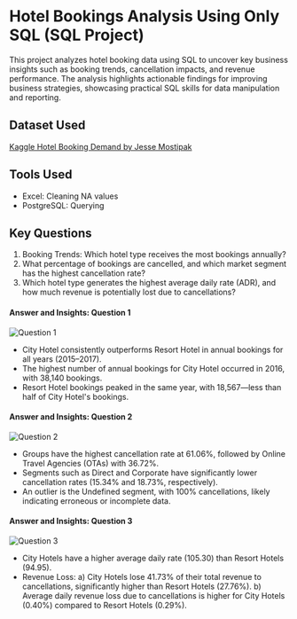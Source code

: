 # Hotel Bookings Analysis Using Only SQL (SQL Project)
This project analyzes hotel booking data using SQL to uncover key business insights such as booking trends, cancellation impacts, and revenue performance. The analysis highlights actionable findings for improving business strategies, showcasing practical SQL skills for data manipulation and reporting.


## Dataset Used
<a href="https://www.kaggle.com/datasets/jessemostipak/hotel-booking-demand/data">Kaggle Hotel Booking Demand by Jesse Mostipak</a>


## Tools Used
- Excel: Cleaning NA values
- PostgreSQL: Querying 


## Key Questions
1. Booking Trends: Which hotel type receives the most bookings annually?
2. What percentage of bookings are cancelled, and which market segment has the highest cancellation rate?
3. Which hotel type generates the highest average daily rate (ADR), and how much revenue is potentially lost due to cancellations?

#### Answer and Insights: Question 1
![Question 1](https://github.com/user-attachments/assets/c6f64ba9-eb8f-4974-8af0-12f9dfc1db4f)
- City Hotel consistently outperforms Resort Hotel in annual bookings for all years (2015–2017).
- The highest number of annual bookings for City Hotel occurred in 2016, with 38,140 bookings.
- Resort Hotel bookings peaked in the same year, with 18,567—less than half of City Hotel's bookings.

#### Answer and Insights: Question 2
![Question 2](https://github.com/user-attachments/assets/098ea738-6c25-42d6-97fd-655b618266cf)
- Groups have the highest cancellation rate at 61.06%, followed by Online Travel Agencies (OTAs) with 36.72%.
- Segments such as Direct and Corporate have significantly lower cancellation rates (15.34% and 18.73%, respectively).
- An outlier is the Undefined segment, with 100% cancellations, likely indicating erroneous or incomplete data.

#### Answer and Insights: Question 3
![Question 3](https://github.com/user-attachments/assets/88155d64-f13f-45b4-b93d-a06a9909d7a5)
- City Hotels have a higher average daily rate (105.30) than Resort Hotels (94.95).
- Revenue Loss:
a) City Hotels lose 41.73% of their total revenue to cancellations, significantly higher than Resort Hotels (27.76%).
b) Average daily revenue loss due to cancellations is higher for City Hotels (0.40%) compared to Resort Hotels (0.29%).
